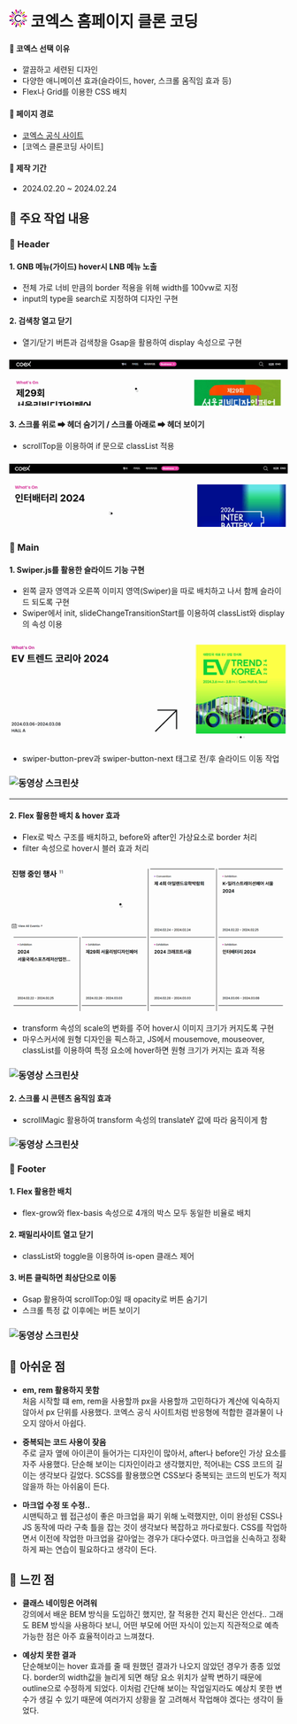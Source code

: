 # ![코엑스](./images/favicon_32x32.png) 코엑스 홈페이지 클론 코딩

#### 🔸 코엑스 선택 이유

- 깔끔하고 세련된 디자인
- 다양한 애니메이션 효과(슬라이드, hover, 스크롤 움직임 효과 등)
- Flex나 Grid를 이용한 CSS 배치

#### 🔸 페이지 경로

- [코엑스 공식 사이트](https://www.coex.co.kr/)
- [코엑스 클론코딩 사이트]

#### 🔸 제작 기간

- 2024.02.20 ~ 2024.02.24

## 🔶 주요 작업 내용

### 🔸 Header

#### 1. GNB 메뉴(가이드) hover시 LNB 메뉴 노출

- 전체 가로 너비 만큼의 border 적용을 위해 width를 100vw로 지정
- input의 type을 search로 지정하여 디자인 구현

#### 2. 검색창 열고 닫기

- 열기/닫기 버튼과 검색창을 Gsap을 활용하여 display 속성으로 구현

### ![동영상 스크린샷](./images/screenshot/coex-header.gif)

#### 3. 스크롤 위로 ➡ 헤더 숨기기 / 스크롤 아래로 ➡ 헤더 보이기

- scrollTop을 이용하여 if 문으로 classList 적용

### ![동영상 스크린샷](./images/screenshot/coex-scroll.gif)

### 🔸 Main

#### 1. Swiper.js를 활용한 슬라이드 기능 구현

- 왼쪽 글자 영역과 오른쪽 이미지 영역(Swiper)을 따로 배치하고 나서 함께 슬라이드 되도록 구현
- Swiper에서 init, slideChangeTransitionStart를 이용하여 classList와 display의 속성 이용

### ![동영상 스크린샷](./images/screenshot/coex-whtatson.gif)

- swiper-button-prev과 swiper-button-next 태그로 전/후 슬라이드 이동 작업

### ![동영상 스크린샷](./images/screenshot/coex-ticket.gif)

---

#### 2. Flex 활용한 배치 & hover 효과

- Flex로 박스 구조를 배치하고, before와 after인 가상요소로 border 처리
- filter 속성으로 hover시 블러 효과 처리

### ![동영상 스크린샷](./images/screenshot/coex-event.gif)

- transform 속성의 scale의 변화를 주어 hover시 이미지 크기가 커지도록 구현
- 마우스커서에 원형 디자인을 픽스하고, JS에서 mousemove, mouseover, classList를 이용하여 특정 요소에 hover하면 원형 크기가 커지는 효과 적용

### ![동영상 스크린샷](./images/screenshot/coex-media.gif)

#### 2. 스크롤 시 콘텐츠 움직임 효과

- scrollMagic 활용하여 transform 속성의 translateY 값에 따라 움직이게 함

### ![동영상 스크린샷](./images/screenshot/coex-scroll-all.gif)

### 🔸 Footer

#### 1. Flex 활용한 배치

- flex-grow와 flex-basis 속성으로 4개의 박스 모두 동일한 비율로 배치

#### 2. 패밀리사이트 열고 닫기

- classList와 toggle을 이용하여 is-open 클래스 제어

#### 3. 버튼 클릭하면 최상단으로 이동

- Gsap 활용하여 scrollTop:0일 때 opacity로 버튼 숨기기
- 스크롤 특정 값 이후에는 버튼 보이기

### ![동영상 스크린샷](./images/screenshot/coex-footer.gif)

## 🔶 아쉬운 점

- **em, rem 활용하지 못함**  
  처음 시작할 떄 em, rem을 사용할까 px을 사용할까 고민하다가 계산에 익숙하지 않아서 px 단위를 사용했다. 코엑스 공식 사이트처럼 반응형에 적합한 결과물이 나오지 않아서 아쉽다.

- **중복되는 코드 사용이 잦음**  
  주로 글자 옆에 아이콘이 들어가는 디자인이 많아서, after나 before인 가상 요소를 자주 사용했다. 단순해 보이는 디자인이라고 생각했지만, 적어내는 CSS 코드의 길이는 생각보다 길었다. SCSS를 활용했으면 CSS보다 중복되는 코드의 빈도가 적지 않을까 하는 아쉬움이 든다.

- **마크업 수정 또 수정..**  
  시맨틱하고 웹 접근성이 좋은 마크업을 짜기 위해 노력했지만, 이미 완성된 CSS나 JS 동작에 따라 구축 틀을 잡는 것이 생각보다 복잡하고 까다로웠다. CSS를 작업하면서 이전에 작업한 마크업을 갈아엎는 경우가 대다수였다. 마크업을 신속하고 정확하게 짜는 연습이 필요하다고 생각이 든다.

## 🔶 느낀 점

- **클래스 네이밍은 어려워**  
  강의에서 배운 BEM 방식을 도입하긴 했지만, 잘 적용한 건지 확신은 안선다.. 그래도 BEM 방식을 사용하다 보니, 어떤 부모에 어떤 자식이 있는지 직관적으로 예측 가능한 점은 아주 효율적이라고 느껴졌다.

- **예상치 못한 결과**  
  단순해보이는 hover 효과를 줄 때 원했던 결과가 나오지 않았던 경우가 종종 있었다. border의 width값을 늘리게 되면 해당 요소 위치가 살짝 변하기 때문에 outline으로 수정하게 되었다. 이처럼 간단해 보이는 작업일지라도 예상치 못한 변수가 생길 수 있기 때문에 여러가지 상황을 잘 고려해서 작업해야 겠다는 생각이 들었다.
